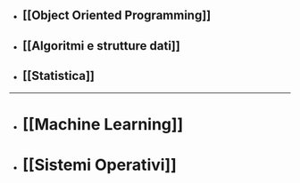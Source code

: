 - ## [[Object Oriented Programming]]
- ## [[Algoritmi e strutture dati]]
- ## [[Statistica]]

---

- # [[Machine Learning]]
- # [[Sistemi Operativi]]